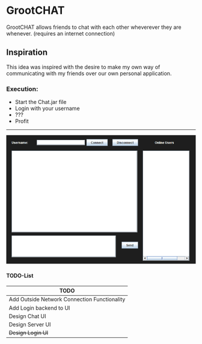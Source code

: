 # GrootCHAT
GrootCHAT allows friends to chat with each other wheverever they are whenever. (requires an internet connection)
## Inspiration
This idea was inspired with the desire to make my own way of communicating with my friends over our own personal application.

### Execution:
+ Start the Chat.jar file
+ Login with your username
+ ???
+ Profit
***
![ChatGUI](https://github.com/basuamlk/GrootCHAT/blob/master/GrootChatGUI.png "GrootChatGUI")

#### TODO-List
TODO |
--- |
Add Outside Network Connection Functionality |
Add Login backend to UI |
Design Chat UI |
Design Server UI |
~~Design Login UI~~ |
